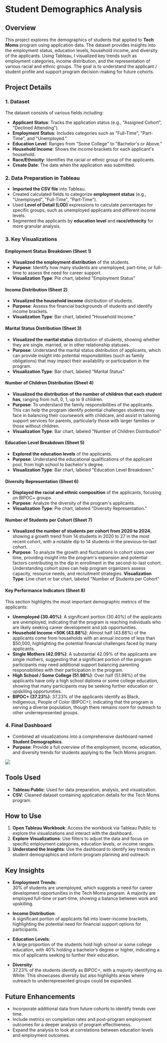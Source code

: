 # Student Demographics Analysis

## Overview

This project explores the demographics of students that applied to **Tech Moms** program using application data. The dataset provides insights into the employment status, education levels, household income, and diversity of the applicants. Using Tableau, I visualized key trends such as employment categories, income distribution, and the representation of various racial and ethnic groups. The goal is to understand the applicant / student profile and support program decision-making for future cohorts.

## Project Details

### 1. Dataset

The dataset consists of various fields including:
- **Applicant Status**: Tracks the application status (e.g., "Assigned Cohort", "Declined Attending").
- **Employment Status**: Includes categories such as "Full-Time", "Part-Time", and "Unemployed."
- **Education Level**: Ranges from "Some College" to "Bachelor's or Above."
- **Household Income**: Shows the income brackets for each applicant's household.
- **Race/Ethnicity**: Identifies the racial or ethnic group of the applicants.
- **Create Date**: The date when the application was submitted.

### 2. Data Preparation in Tableau

- **Imported the CSV file** into Tableau.
- Created calculated fields to categorize **employment status** (e.g., "Unemployed", "Full-Time", "Part-Time").
- Used **Level of Detail (LOD)** expressions to calculate percentages for specific groups, such as unemployed applicants and different income levels.
- Segmented the applicants by **education level** and **race/ethnicity** for more granular analysis.

### 3. Key Visualizations

#### Employment Status Breakdown (Sheet 1)
- **Visualized the employment distribution** of the students.
- **Purpose**: Identify how many students are unemployed, part-time, or full-time to assess the need for career support.
- **Visualization Type**: Pie chart, labeled "Employment Status"

#### Income Distribution (Sheet 2)
- **Visualized the household income** distribution of students.
- **Purpose**: Assess the financial backgrounds of students and identify income brackets.
- **Visualization Type**: Bar chart, labeled "Household Income."

#### Marital Status Distribution (Sheet 3)
- **Visualized the marital status** distribution of students, showing whether they are single, married, or in other relationship statuses.
- **Purpose**: Understand the marital status distribution of applicants, which can provide insight into potential responsibilities (such as family obligations) that may impact their availability or participation in the program.
- **Visualization Type**: Bar chart, labeled "Marital Status"

#### Number of Children Distribution (Sheet 4)

- **Visualized the distribution of the number of children that each student has**, ranging from null, 0, 1, up to 9 children.
- **Purpose**: To understand the family responsibilities of the applicants. This can help the program identify potential challenges students may face in balancing their coursework with childcare, and assist in tailoring support services for parents, particularly those with larger families or those without children.
- **Visualization Type**: Bar chart, labeled "Number of Children Distribution"

#### Education Level Breakdown (Sheet 5)
- **Explored the education levels** of the applicants.
- **Purpose**: Understand the educational qualifications of the applicant pool, from high school to bachelor's degree.
- **Visualization Type**: Bar chart, labeled "Education Level Breakdown."

#### Diversity Representation (Sheet 6)
- **Displayed the racial and ethnic composition** of the applicants, focusing on BIPOC+ groups.
- **Purpose**: Analyze the diversity of the program's applicants.
- **Visualization Type**: Pie chart, labeled "Diversity Representation."

#### Number of Students per Cohort (Sheet 7)
- **Visualized the number of students per cohort from 2020 to 2024**, showing a growth trend from 14 students in 2020 to 27 in the most recent cohort, with a notable dip to 14 students in the previous-to-last cohort.
- **Purpose**: To analyze the growth and fluctuations in cohort sizes over time, providing insight into the program's expansion and potential factors contributing to the dip in enrollment in the second-to-last cohort. Understanding cohort sizes can help program organizers assess capacity, resource needs, and recruitment strategies.
**Visualization Type**: Line chart or bar chart, labeled "Number of Students per Cohort"

#### Key Performance Indicators (Sheet 8)
This section highlights the most important demographic metrics of the applicants:
- **Unemployed (30.40%)**: A significant portion (30.40%) of the applicants are unemployed, indicating that the program is reaching individuals who are likely seeking career development and job opportunities.
- **Household Income <50K (43.88%)**: Almost half (43.88%) of the applicants come from households with an annual income of less than $50,000, highlighting the potential financial challenges faced by many applicants.
- **Single Mothers (42.09%)**: A substantial 42.09% of the applicants are single mothers, suggesting that a significant portion of the program participants may need additional support balancing parenting responsibilities with their participation in the program.
- **High School / Some College (51.98%)**: Over half (51.98%) of the applicants have only a high school diploma or some college education, showing that many participants may be seeking further education or upskilling opportunities.
- **BIPOC+ (37.23%)**: 37.23% of the applicants identify as Black, Indigenous, People of Color (BIPOC+), indicating that the program is serving a diverse population, though there remains room for outreach to other underrepresented groups.

### 4. Final Dashboard
- Combined all visualizations into a comprehensive dashboard named **Student Demographics**.
- **Purpose**: Provide a full overview of the employment, income, education, and diversity trends for students applying to the Tech Moms program.

<a href="https://public.tableau.com/views/Student_Demographics_17278393621850/StudentDemographics?:language=en-US&publish=yes&:sid=&:redirect=auth&:display_count=n&:origin=viz_share_link">
  <img src="https://github.com/user-attachments/assets/d4c1cfcf-5f80-4017-9366-af929abbc21c">
</a>

## Tools Used
- **Tableau Public**: Used for data preparation, analysis, and visualization.
- **CSV**: Cleaned dataset containing application details for the Tech Moms program.

## How to Use
1. **Open Tableau Workbook**: Access the workbook via Tableau Public to explore the visualizations and interact with the dashboard.
2. **Explore Visualizations**: Use filters to adjust the data and focus on specific employment categories, education levels, or income ranges.
3. **Understand the Insights**: Use the dashboard to identify key trends in student demographics and inform program planning and outreach.

## Key Insights

- **Employment Trends**:  
  30% of students are unemployed, which suggests a need for career development opportunities in the Tech Moms program. A majority are employed full-time or part-time, showing a balance between work and upskilling.

- **Income Distribution**:  
  A significant portion of applicants fall into lower-income brackets, highlighting the potential need for financial support options for participants.

- **Education Levels**:  
  A large proportion of the students hold high school or some college education, with 40% holding a bachelor’s degree or higher, indicating a mix of applicants seeking to further their education.

- **Diversity**:  
  37.23% of the students identify as BIPOC+, with a majority identifying as White. This showcases diversity but also highlights areas where outreach to underrepresented groups could be expanded.

## Future Enhancements

- Incorporate additional data from future cohorts to identify trends over time.
- Include metrics on completion rates and post-program employment outcomes for a deeper analysis of program effectiveness.
- Expand the analysis to look at correlations between education levels and employment outcomes.
